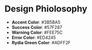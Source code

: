 # Design Phiolosophy

- **Accent Color**: #3B5BA5
- **Success Color**: #57F287
- **Warning Color**: #FEE75C
- **Error Color**: #ED4245
- **Rydia Green Color**: #ADFF2F
